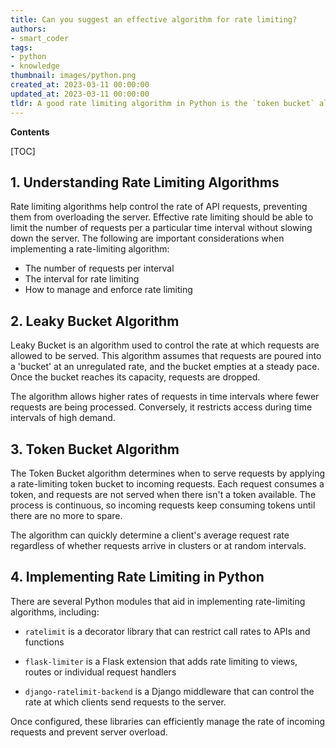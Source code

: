 ```yaml
---
title: Can you suggest an effective algorithm for rate limiting?
authors:
- smart_coder
tags:
- python
- knowledge
thumbnail: images/python.png
created_at: 2023-03-11 00:00:00
updated_at: 2023-03-11 00:00:00
tldr: A good rate limiting algorithm in Python is the `token bucket` algorithm, which limits the rate of requests by allowing a certain number of `tokens` to be used per unit of time.
---
```


**Contents**

[TOC]

## 1. Understanding Rate Limiting Algorithms

Rate limiting algorithms help control the rate of API requests, preventing them from overloading the server. Effective rate limiting should be able to limit the number of requests per a particular time interval without slowing down the server. The following are important considerations when implementing a rate-limiting algorithm:

- The number of requests per interval
- The interval for rate limiting
- How to manage and enforce rate limiting

## 2. Leaky Bucket Algorithm

Leaky Bucket is an algorithm used to control the rate at which requests are allowed to be served. This algorithm assumes that requests are poured into a 'bucket' at an unregulated rate, and the bucket empties at a steady pace. Once the bucket reaches its capacity, requests are dropped.

The algorithm allows higher rates of requests in time intervals where fewer requests are being processed. Conversely, it restricts access during time intervals of high demand.

## 3. Token Bucket Algorithm

The Token Bucket algorithm determines when to serve requests by applying a rate-limiting token bucket to incoming requests. Each request consumes a token, and requests are not served when there isn't a token available. The process is continuous, so incoming requests keep consuming tokens until there are no more to spare. 

The algorithm can quickly determine a client's average request rate regardless of whether requests arrive in clusters or at random intervals. 

## 4. Implementing Rate Limiting in Python

There are several Python modules that aid in implementing rate-limiting algorithms, including:

- `ratelimit` is a decorator library that can restrict call rates to APIs and functions

- `flask-limiter` is a Flask extension that adds rate limiting to views, routes or individual request handlers

- `django-ratelimit-backend` is a Django middleware that can control the rate at which clients send requests to the server.

Once configured, these libraries can efficiently manage the rate of incoming requests and prevent server overload.
